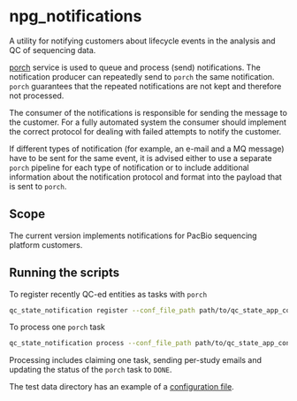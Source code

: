 # npg_notifications

A utility for notifying customers about lifecycle events in the analysis
and QC of sequencing data.

[porch](https://github.com/wtsi-npg/npg_porch) service is used to queue and
process (send) notifications. The notification producer can repeatedly send
to `porch` the same notification. `porch` guarantees that the repeated
notifications are not kept and therefore not processed.

The consumer of the notifications is responsible for sending the message
to the customer. For a fully automated system the consumer should implement
the correct protocol for dealing with failed attempts to notify the customer.

If different types of notification (for example, an e-mail and a MQ message)
have to be sent for the same event, it is advised either to use a separate
`porch` pipeline for each type of notification or to include additional
information about the notification protocol and format into the payload that
is sent to `porch`.

## Scope

The current version implements notifications for PacBio sequencing platform
customers.

## Running the scripts

To register recently QC-ed entities as tasks with `porch`

```bash
qc_state_notification register --conf_file_path path/to/qc_state_app_config.ini
```

To process one `porch` task

```bash
qc_state_notification process --conf_file_path path/to/qc_state_app_config.ini
```

Processing includes claiming one task, sending per-study emails and updating the
status of the `porch` task to `DONE`.

The test data directory has an example of a [configuration file](tests/data/qc_state_app_config.ini).
